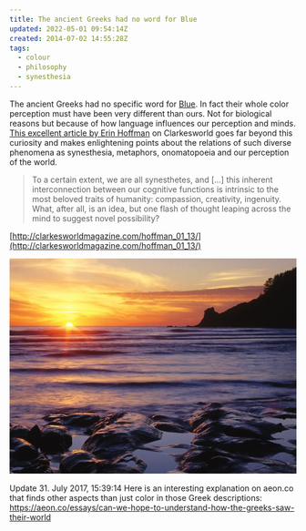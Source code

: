 ```yaml
---
title: The ancient Greeks had no word for Blue
updated: 2022-05-01 09:54:14Z
created: 2014-07-02 14:55:28Z
tags:
  - colour
  - philosophy
  - synesthesia
---
```


The ancient Greeks had no specific word for [Blue](http://en.wikipedia.org/wiki/Blue#In_the_ancient_world).
In fact their whole color perception must have been very different than ours. Not for biological reasons but because of how language influences our perception and minds. [This excellent article by Erin Hoffman](http://clarkesworldmagazine.com/hoffman_01_13/) on Clarkesworld goes far beyond this curiosity and makes enlightening points about the relations of such diverse phenomena as synesthesia, metaphors, onomatopoeia and our perception of the world.

> To a certain extent, we are all synesthetes, and [...] this inherent interconnection between our cognitive functions is intrinsic to the most beloved traits of humanity: compassion, creativity, ingenuity. What, after all, is an idea, but one flash of thought leaping across the mind to suggest novel possibility?

[http://clarkesworldmagazine.com/hoffman_01_13/](http://clarkesworldmagazine.com/hoffman_01_13/)

![wine-dark-sea.jpg](../_resources/wine-dark-sea.jpg)

Update 31. July 2017, 15:39:14
Here is an interesting explanation on aeon.co that finds other aspects than just color in those Greek descriptions:
https://aeon.co/essays/can-we-hope-to-understand-how-the-greeks-saw-their-world

